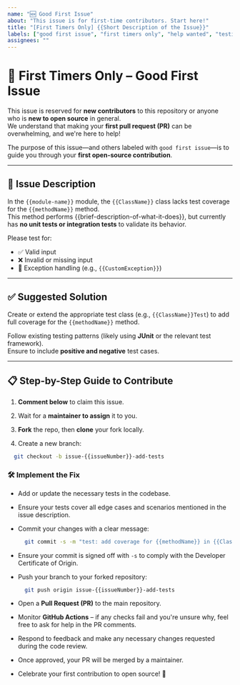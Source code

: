 ```yaml
---
name: "🆕 Good First Issue"
about: "This issue is for first-time contributors. Start here!"
title: "[First Timers Only] {{Short Description of the Issue}}"
labels: ["good first issue", "first timers only", "help wanted", "testing"]
assignees: ""
---
```


# 🐥 First Timers Only – Good First Issue

This issue is reserved for **new contributors** to this repository or anyone who is **new to open source** in general.  
We understand that making your **first pull request (PR)** can be overwhelming, and we're here to help!

The purpose of this issue—and others labeled with `good first issue`—is to guide you through your **first open-source contribution**.

---

## 👾 Issue Description

In the `{{module-name}}` module, the `{{ClassName}}` class lacks test coverage for the `{{methodName}}` method.  
This method performs {{brief-description-of-what-it-does}}, but currently has **no unit tests or integration tests** to validate its behavior.

Please test for:
- ✅ Valid input
- ❌ Invalid or missing input
- 🚨 Exception handling (e.g., `{{CustomException}}`)

---

## ✅ Suggested Solution

Create or extend the appropriate test class (e.g., `{{ClassName}}Test`) to add full coverage for the `{{methodName}}` method.

Follow existing testing patterns (likely using **JUnit** or the relevant test framework).  
Ensure to include **positive and negative** test cases.

---

## 📋 Step-by-Step Guide to Contribute

1. **Comment below** to claim this issue.

2. Wait for a **maintainer to assign** it to you.

3. **Fork** the repo, then **clone** your fork locally.

4. Create a new branch:

  ```bash
    git checkout -b issue-{{issueNumber}}-add-tests
  ```

### 🛠️ Implement the Fix

- Add or update the necessary tests in the codebase.

- Ensure your tests cover all edge cases and scenarios mentioned in the issue description.

- Commit your changes with a clear message:

  ```bash
    git commit -s -m "test: add coverage for {{methodName}} in {{ClassName}}"
  ```
- Ensure your commit is signed off with `-s` to comply with the Developer Certificate of Origin.

- Push your branch to your forked repository:

  ```bash
    git push origin issue-{{issueNumber}}-add-tests
  ```

- Open a **Pull Request (PR)** to the main repository.

- Monitor **GitHub Actions** – if any checks fail and you're unsure why, feel free to ask for help in the PR comments.

- Respond to feedback and make any necessary changes requested during the code review.

- Once approved, your PR will be merged by a maintainer.

- Celebrate your first contribution to open source! 🎉
